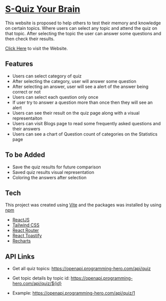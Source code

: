 # [S-Quiz Your Brain]

This website is proposed to help others to test their memory and knowledge on certain topics. Where users can select any topic and attend the quiz on that topic. After selecting the topic the user can answer some questions and then check their results.

[Click Here] to visit the Website.

## Features

-   Users can select category of quiz
-   After selecting the category, user will answer some question
-   After selecting an answer, user will see a alert of the answer being correct or not
-   Users can select each question only once
-   If user try to answer a question more than once then they will see an alert
-   Users can see their result on the quiz page along with a visual representaiton
-   Users can visit Blogs page to read some frequently asked questions and their answers
-   Users can see a chart of Question count of categories on the Statistics page

## To be Added

-   Save the quiz results for future comparison
-   Saved quiz results visual representation
-   Coloring the answers after selection

## Tech

This project was created using [Vite] and the packages was installed by using [npm]

-   [ReactJS]
-   [Tailwind CSS]
-   [React Router]
-   [React Toastify]
-   [Recharts]

## API Links

-   Get all quiz topics: https://openapi.programming-hero.com/api/quiz

-   Get topic details by topic id: https://openapi.programming-hero.com/api/quiz/${id}

-   Example: https://openapi.programming-hero.com/api/quiz/1

[//]: # "These are reference links used in the body of this note and get stripped out when the markdown processor does its job. There is no need to format nicely because it shouldn't be seen. Thanks SO - http://stackoverflow.com/questions/4823468/store-comments-in-markdown-syntax"
[reactjs]: https://reactjs.org/
[vite]: https://vitejs.dev/
[npm]: https://www.npmjs.com/
[tailwind css]: https://tailwindcss.com/
[react router]: https://reactrouter.com/en/main
[react toastify]: https://www.npmjs.com/package/react-toastify
[recharts]: https://recharts.org/en-US/
[s-quiz your brain]: https://ornate-daffodil-a72dbb.netlify.app/
[click here]: https://ornate-daffodil-a72dbb.netlify.app/
